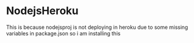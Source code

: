 # NodejsHeroku
This is because nodejsproj is not deploying in heroku due to some missing variables in package.json so i am installing this
